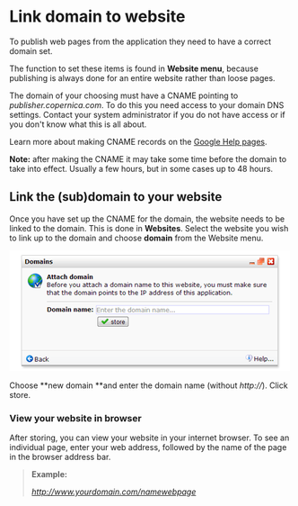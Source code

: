 # Link domain to website

To publish web pages from the application they need to have a correct
domain set.

The function to set these items is found in **Website menu**, because
publishing is always done for an entire website rather than loose pages.

The domain of your choosing must have a CNAME pointing to
*publisher.copernica.com*. To do this you need access to your domain DNS
settings. Contact your system administrator if you do not have access or
if you don't know what this is all about. 

Learn more about making CNAME records on the [Google Help
pages](http://support.google.com/blogger/bin/answer.py?hl=en&answer=58317).

**Note:** after making the CNAME it may take some time before the domain
to take into effect. Usually a few hours, but in some cases up to 48
hours. 

Link the (sub)domain to your website
------------------------------------

Once you have set up the CNAME for the domain, the website needs to be
linked to the domain. This is done in **Websites**. Select the website
you wish to link up to the domain and choose **domain** from the Website
menu.

![](../images/websites-link-domain-dialog.png)

Choose **new domain **and enter the domain name (without *http://*).
Click store.

### View your website in browser

After storing, you can view your website in your internet browser. To
see an individual page, enter your web address, followed by the name of
the page in the browser address bar.

> **Example:**
>
> *http://www.yourdomain.com/namewebpage*
